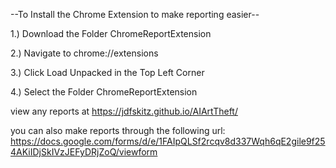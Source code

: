 --To Install the Chrome Extension to make reporting easier--

1.) Download the Folder ChromeReportExtension

2.) Navigate to chrome://extensions

3.) Click Load Unpacked in the Top Left Corner

4.) Select the Folder ChromeReportExtension

view any reports at https://jdfskitz.github.io/AIArtTheft/

you can also make reports through the following url: https://docs.google.com/forms/d/e/1FAIpQLSf2rcqv8d337Wqh6qE2gile9f254AKiIDjSkIVzJEFyDRjZoQ/viewform
